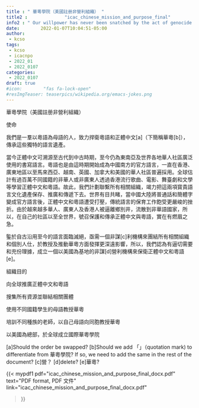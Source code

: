 ```yaml
---
title : " 華粵學院（美國註册非營利組織） "
title2 :              "icac_chinese_mission_and_purpose_final"
info2 : " Our willpower has never been snatched by the act of genocide."
date:        2022-01-07T10:04:51-05:00
author:
 - kcso
tags:
 - kcso
 - icacnpo
 - 2022_01
 - 2022_0107
categories:
 - 2022_0107
draft: true
#icon:        "fas fa-lock-open"
#resImgTeaser: teaserpics/wikipedia.org/emacs-jokes.png
---
```

華粵學院（美國註册非營利組織） 

使命 

我們是一羣以粵語為母語的人，致力捍衛粵語和正體中文[a]（下簡稱華粵[b]），傳承這些獨特的語言遺產。 

當今正體中文可溯源至古代到中古時期，至今仍為東南亞及世界各地華人社區廣泛使用的書寫語言。粵語也是由這時期開始成為中國南方的官方語言，一直在香港、廣東地區以至馬來西亞、越南、英國、加拿大和美國的華人社區普遍採用。全球估計有過百萬不同國籍的非華人或非廣東人透過香港流行歌曲、電影、舞臺劇和文學等學習正體中文和粵語。故此，我們計劃聯繫所有相關組織，竭力把這兩項寳貴語言文化遺產保存、推廣和傳遞下去。世界有目共睹，當中國大陸將普通話和簡體字變成官方語言後，正體中文和粵語遭受打壓，傳統語言的保育工作飽受更嚴峻的挫折。由於越來越多華人、廣東人及香港人被逼離鄉別井，流散到非華語國家，所以，在自己的社區以至全世界，號召保護和傳承正體中文與粵語，實在有燃眉之急。 

鍳於自古沿用至今的語言面臨滅絕，亟需一個非謀[c]利機構來團結所有相關組織和個別人仕，於教授及推動華粵方面發揮更深遠影響，所以，我們認為有逼切需要和充份理據，成立一個以美國為基地的非謀[d]營利機構來保衛正體中文和粵語[e]。 

  

組織目的 

向全球推廣正體中文和粵語 

搜集所有資源並聯結相關團體 

使用不同國籍學生的母語教授華粵 

培訓不同種族的老師，以自己母語向同胞教授華粵 

以美國為總部，於全球成立國際華粵學院 

[a]Should the order be swapped?
[b]Should we add 「」（quotation mark) to differentiate from 華粵學院?
If so, we need to add the same in the rest of the document?
[c]營？
[d]delete?
[e]華粵?

{{< mypdf1 pdf="icac_chinese_mission_and_purpose_final_docx.pdf"
text="PDF format, PDF 文件"
link="icac_chinese_mission_and_purpose_final_docx.pdf"
>}}

